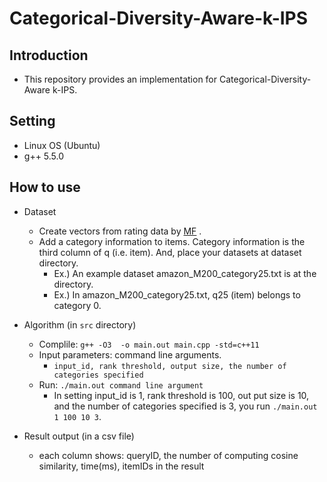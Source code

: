 # Categorical-Diversity-Aware-k-IPS
## Introduction
* This repository provides an implementation for Categorical-Diversity-Aware k-IPS.


## Setting
* Linux OS (Ubuntu)
* g++ 5.5.0


## How to use
* Dataset
    * Create vectors from rating data by [MF](https://www.csie.ntu.edu.tw/~cjlin/libmf/) .
    * Add a category information to items. Category information is the third column of q (i.e. item). And, place your datasets at dataset directory.
        * Ex.) An example dataset amazon_M200_category25.txt is at the directory.
        * Ex.) In amazon_M200_category25.txt, q25 (item) belongs to category 0.   

* Algorithm (in `src` directory)
    * Complile: `g++ -O3  -o main.out main.cpp -std=c++11`
    * Input parameters: command line arguments.
        * `input_id, rank threshold, output size, the number of categories specified`
    * Run: `./main.out command line argument`
        * In setting input_id is 1, rank threshold is 100, out put size is 10, and the number of categories specified is 3, you run `./main.out 1 100 10 3`.

* Result output (in a csv file)
    * each column shows: queryID, the number of computing cosine similarity, time(ms), itemIDs in the result
